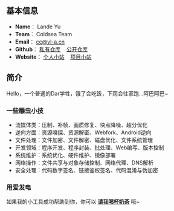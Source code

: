 ## 基本信息
- **Name**： Lande Yu
- **Team**： Coldsea Team
- **Email**： [cc@vl-a.cn](mailto:cc@vl-a.cn)
- **Github**： [私有仓库](https://github.com/Lande1srt) &nbsp;&nbsp; [公开仓库](https://github.com/landeyucc)
- **Website**： [个人小站](https://vl-a.com) &nbsp;&nbsp; [项目小站](https://coldsea.vip)

## 简介
Hello，一个普通的Dar学牲，饿了会吃饭，下雨会往家跑...阿巴阿巴~

### 一些雕虫小技
- 流媒体类：压制、补帧、画质修复、块点降噪、超分优化
- 逆向方面：资源嗅探、资源解密、Webfork、Android逆向
- 文件处理：文件加密、文件解密、磁盘优化、文件系统管理
- 开发领域：程序开发、程序封装、批处理、Web编写、版本控制
- 系统维护：系统优化、硬件维护、镜像部署
- 网络操作：文件共享与对象存储控制、网络代理、DNS解析
- 安全处理：代码数字签名、链接鉴权签名、代码混淆与伪加密

### 用爱发电

如果我的小工具成功帮助到你，你可以 **[请我喝杯奶茶](https://afdian.tv/a/lande)** 哦~
